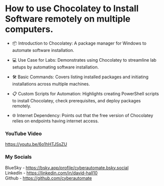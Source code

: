 # How to use Chocolatey to Install Software remotely on multiple computers.

- 📦 Introduction to Chocolatey: A package manager for Windows to automate software installation.

- 💻 Use Case for Labs: Demonstrates using Chocolatey to streamline lab setups by automating software installation.

- 🛠️ Basic Commands: Covers listing installed packages and initiating installations across multiple machines.

- 📋 Custom Scripts for Automation: Highlights creating PowerShell scripts to install Chocolatey, check prerequisites, and deploy packages remotely.

- 🌐 Internet Dependency: Points out that the free version of Chocolatey relies on endpoints having internet access.

### YouTube Video ###
https://youtu.be/6o1hHTJSsZU

### My Socials ###
BlueSky - https://bsky.app/profile/cyberautomate.bsky.social<br/>
LinkedIn - https://linkedin.com/in/david-hall10 <br/>
Github - https://github.com/cyberautomate